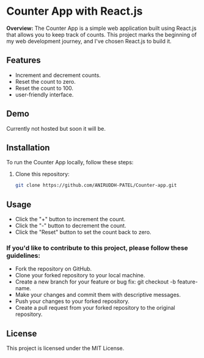 # Counter App with React.js

**Overview:** The Counter App is a simple web application built using React.js that allows you to keep track of counts. This project marks the beginning of my web development journey, and I've chosen React.js to build it.

## Features

- Increment and decrement counts.
- Reset the count to zero.
- Reset the count to 100.
- user-friendly interface.

## Demo
Currently not hosted but soon it will be.
## Installation

To run the Counter App locally, follow these steps:

1. Clone this repository:

   ```bash
   git clone https://github.com/ANIRUDDH-PATEL/Counter-app.git
## Usage
- Click the "+" button to increment the count.
- Click the "-" button to decrement the count.
- Click the "Reset" button to set the count back to zero.

### If you'd like to contribute to this project, please follow these guidelines:

+ Fork the repository on GitHub.
+ Clone your forked repository to your local machine.
+ Create a new branch for your feature or bug fix: git checkout -b feature-name.
+ Make your changes and commit them with descriptive messages.
+ Push your changes to your forked repository.
+ Create a pull request from your forked repository to the original repository.
  
## License
This project is licensed under the MIT License.
